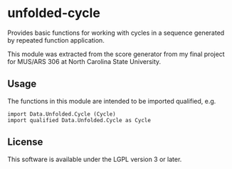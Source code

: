 unfolded-cycle
==============

Provides basic functions for working with cycles in a sequence generated by
repeated function application.

This module was extracted from the score generator from my final project for
MUS/ARS 306 at North Carolina State University.


Usage
-----

The functions in this module are intended to be imported qualified, e.g.

    import Data.Unfolded.Cycle (Cycle)
    import qualified Data.Unfolded.Cycle as Cycle


License
-------

This software is available under the LGPL version 3 or later.
